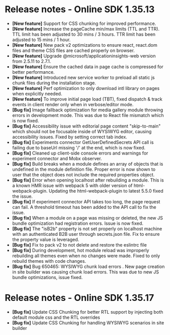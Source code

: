 # Release notes - Online SDK 1.35.13

* **[New feature]** Support for CSS chunking for improved performance.
* **[New feature]** Increase the pageCache min/max limits (TTL and TTR).  TTL limit has been adjusted to 30 mins / 3 hours.  TTR limit has been adjusted to 15 mins / 1 hour.
* **[New feature]** New pack v2 optimizations to ensure react, react.dom files and theme CSS files are cached properly on browser.
* **[New feature]** Upgrade @microsoft/applicationinsights-web version from 2.5.11 to 2.7.1.
* **[New feature]** Ensure the cached data in page cache is compressed for better performance.
* **[New feature]** Introduced new service worker to preload all static js chunk files during the installation stage.
* **[New feature]** Perf optimization to only download intl library on pages when explicitly needed.
* **[New feature]** To improve initial page load (TBT), fixed dispatch & track events in client render only when in verbose/editor mode.
* **[Bug fix]** Image fallback optimization for media gallery module throwing errors in development mode. This was due to React file mismatch which is now fixed.
* **[Bug fix]** Accessibility issue with editorial page content "skip-to-main" which should not be focusable inside of WYSIWYG editor, causing accessibility issues. Fixed by setting correct tab index.
* **[Bug fix]** Experiments connector GetUserDefinedSecrets API call is failing due to baseUrl missing '/' at the end, which is now fixed.
* **[Bug fix]** Cleaned up client-side console errors and warnings for experiment connector and Mobx observer.
* **[Bug fix]** Build breaks when a module defines an array of objects that is undefined in the module definition file.  Proper error is now shown to user that the object does not include the required properties object.
* **[Bug fix]** Error when opening localhost after rebuilding a module. This is a known HMR issue with webpack 5 with older version of html-webpack-plugin. Updating the html-webpack-plugin to latest 5.5.0 fixed the issue.
* **[Bug fix]** If experiment connector API takes too long, the page request can fail.  A threshold timeout has been added to the API call to fix the issue.
* **[Bug fix]** When a module on a page was missing or deleted, the new JS bundle optimization had registration errors.  Issue is now fixed.
* **[Bug fix]** The "isB2b" property is not set properly on localhost machine with an authenticated B2B user through secrets.json file. Fix to ensure the property value is leveraged.
* **[Bug fix]** Fix to pack v2 to not delete and restore the eslintrc file
* **[Bug fix]** During development, hot module reload was improperly rebuilding all themes even when no changes were made.  Fixed to only rebuild themes with code changes.
* **[Bug fix]** Bug 650465: WYSIWYG chunk load errors . New page creation in site builder was causing chunk load errors.  This was due to new JS bundle optimizations, issue fixed.

# Release notes - Online SDK 1.35.17
* **[Bug fix]** Update CSS Chunking for better RTL support by injecting both default module css and the RTL overrides
* **[Bug fix]** Update CSS Chunking for handling WYSIWYG scenarios in site builder



